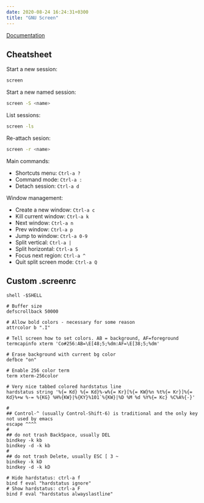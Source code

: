 ```yaml
---
date: 2020-08-24 16:24:31+0300
title: "GNU Screen"
---
```


[Documentation](https://www.gnu.org/software/screen/manual/screen.html)

## Cheatsheet

Start a new session:

```bash
screen
```

Start a new named session:

```bash
screen -S <name>
```

List sessions:

```bash
screen -ls
```

Re-attach sesion:

```bash
screen -r <name>
```

Main commands:

- Shortcuts menu: `Ctrl-a ?`
- Command mode: `Ctrl-a :`
- Detach session: `Ctrl-a d`

Window management:

- Create a new window: `Ctrl-a c`
- Kill current window: `Ctrl-a k`
- Next window: `Ctrl-a n`
- Prev window: `Ctrl-a p`
- Jump to window: `Ctrl-a 0-9`
- Split vertical: `Ctrl-a |`
- Split horizontal: `Ctrl-a S`
- Focus next region: `Ctrl-a ^`
- Quit split screen mode: `Ctrl-a Q`

## Custom .screenrc

```
shell -$SHELL

# Buffer size
defscrollback 50000

# Allow bold colors - necessary for some reason
attrcolor b ".I"

# Tell screen how to set colors. AB = background, AF=foreground
termcapinfo xterm 'Co#256:AB=\E[48;5;%dm:AF=\E[38;5;%dm'

# Erase background with current bg color
defbce "on"

# Enable 256 color term
term xterm-256color

# Very nice tabbed colored hardstatus line
hardstatus string '%{= Kd} %{= Kd}%-w%{= Kr}[%{= KW}%n %t%{= Kr}]%{= Kd}%+w %-= %{KG} %H%{KW}|%{KY}%101`%{KW}|%D %M %d %Y%{= Kc} %C%A%{-}'

#
## Control-^ (usually Control-Shift-6) is traditional and the only key not used by emacs
escape ^^^^
#
## do not trash BackSpace, usually DEL
bindkey -k kb
bindkey -d -k kb
#
## do not trash Delete, usually ESC [ 3 ~
bindkey -k kD
bindkey -d -k kD
  
# Hide hardstatus: ctrl-a f 
bind f eval "hardstatus ignore"
# Show hardstatus: ctrl-a F
bind F eval "hardstatus alwayslastline"
```
